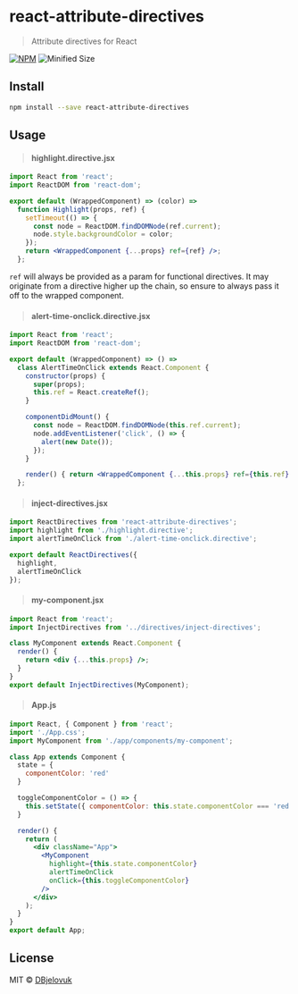 # react-attribute-directives

> Attribute directives for React

[![NPM](https://img.shields.io/npm/v/react-attribute-directives.svg)](https://www.npmjs.com/package/react-attribute-directives) ![Minified Size](https://img.shields.io/bundlephobia/min/react-attribute-directives.svg?colorB=brightgreen)

## Install

```bash
npm install --save react-attribute-directives
```

## Usage

> #### highlight.directive.jsx
```jsx
import React from 'react';
import ReactDOM from 'react-dom';

export default (WrappedComponent) => (color) =>
  function Highlight(props, ref) {
    setTimeout(() => {
      const node = ReactDOM.findDOMNode(ref.current);
      node.style.backgroundColor = color;
    });
    return <WrappedComponent {...props} ref={ref} />;
  };
```
`ref` will always be provided as a param for functional directives. It may originate from a directive higher up the chain, so ensure to always pass it off to the wrapped component.

> #### alert-time-onclick.directive.jsx
```jsx
import React from 'react';
import ReactDOM from 'react-dom';

export default (WrappedComponent) => () =>
  class AlertTimeOnClick extends React.Component {
    constructor(props) {
      super(props);
      this.ref = React.createRef();
    }

    componentDidMount() {
      const node = ReactDOM.findDOMNode(this.ref.current);
      node.addEventListener('click', () => {
        alert(new Date());
      });
    }

    render() { return <WrappedComponent {...this.props} ref={this.ref} />; }
  };
```

> #### inject-directives.jsx
```jsx
import ReactDirectives from 'react-attribute-directives';
import highlight from './highlight.directive';
import alertTimeOnClick from './alert-time-onclick.directive';

export default ReactDirectives({
  highlight,
  alertTimeOnClick
});
```

> #### my-component.jsx
```jsx
import React from 'react';
import InjectDirectives from '../directives/inject-directives';

class MyComponent extends React.Component {
  render() {
    return <div {...this.props} />;
  }
}
export default InjectDirectives(MyComponent);
```

> #### App.js
```jsx
import React, { Component } from 'react';
import './App.css';
import MyComponent from './app/components/my-component';

class App extends Component {
  state = {
    componentColor: 'red'
  }

  toggleComponentColor = () => {
    this.setState({ componentColor: this.state.componentColor === 'red' ? 'blue' : 'red' });
  }

  render() {
    return (
      <div className="App">
        <MyComponent
          highlight={this.state.componentColor}
          alertTimeOnClick
          onClick={this.toggleComponentColor}
        />
      </div>
    );
  }
}
export default App;
```

## License

MIT © [DBjelovuk](https://github.com/DBjelovuk)

